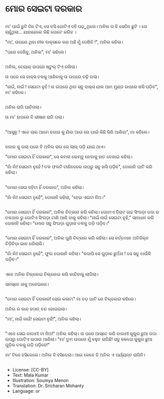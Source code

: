 # ମୋର ସେଇଟା ଦରକାର

##
ମା' ପାଇଁ ଛୁଟି ଦିନ ଟିଏ, ସେ ବସି ଗୋଟିଏ ବହି ପଢ଼ୁଥିଲେ। ଅନିଲ ର ବି ସେଦିନ ଛୁଟି । ସେ ଚାହୁଁଥିଲା... ଯାହାହେଲେ କିଛି ଗୋଟେ କରିବ । 

"ମା', ଉପରେ ଥିବା ନୀଳ ବାକ୍ସରେ କଣ ଅଛି ମୁଁ ଦେଖିବି !", ଅନିଲ କହିଲା। 

"ପରେ ଦେଖିବୁ, ଅନିଲ", ମା' କହିଲେ।

##
ଅନିଲ, ଚେୟାର୍ ଉପରେ ଷ୍ଟୁଲ୍ ଟିଏ ରଖିଲା। 

ତା ପରେ ସେ ବାକ୍ସ ତଳକୁ ଆଣିବାକୁ ତା ଉପରେ ଚଢ଼ି ଗଲା।

"ନାଇଁ, ନାଇଁ ! ସେଇଟା ନୁହଁ ! ତା ଉପରେ ଥିବା ସବୁ ବାକ୍ସ ଯାକ ଆମ ମୁଣ୍ଡ ଉପରେ ଖସି ପଡ଼ିବ", ମା' କହିଲେ।

##
ଅନିଲ ରାଗି ପାଚିଗଲା। 

ତା ମା' ଉପରେ ବି ଭୀଷଣ ରାଗି ଗଲା।

##
"ଆସୁନୁ ! ଏବେ ଚାଲ ଆମେ ବଜାର କୁ ଯିବା ଆଉ ତୋ ପାଇଁ କିଛି କିଣି ଆଣିବା", ମା କହିଲେ।

##
ବଜାର କୁ ଗଲା ପରେ ବି ଅନିଲ ରାଗ ରେ ଲାଲ୍ ପଡ଼ି ଯାଇ ଥାଏ। 

"ମୋର ସେଇଟା ହିଁ ଦରକାର", ସେ କମଳା ଲେମ୍ବୁ ନେବାକୁ ହାତ ଦେଖାଇ କହିଲା।

"ନାଁ ନାଁ! ସେଇଟା ନୁହେଁ ! ତଳ ଫଳଟି ଟାଣିଦେଲେ ଉପରୁ ସବୁ ଖସି ପଡ଼ିବ", ଦୋକାନି ପାଟି କରି କହିଲା।

##
"ମୋର ସେଇ ବହିଟା ହିଁ ଦରକାର", ଅନିଲ କହିଲା।

"ନାଁ ନାଁ! ସେଇଟା ନୁହେଁ", ଦୋକାନି କହିଲା, "ହେଇ ଏଇଟା ନିଅ।"

##
"ମୋର ସେଇଟା ହିଁ ଦରକାର", ଅନିଲ ଚିତ୍କାର କରି କହିଲା। ଗୋଟାଏ ବିରାଟ ଉଚ୍ଚ ସିଂଗଡ଼ା ଗଦା ର ତଳଥାକ ରୁ ଗୋଟିଏ ସିଂଗଡ଼ା ଟାଣି ଆଣି ବାକୁ କହିଲା।
"ନାଇଁ ନାଇଁ ସେଇଟା ନୁହଁ," ସାବଧାନ କରି ଦୋକାନି କହିଲା।
"ମୋର ସବୁ ସିଂଗଡ଼ା ଗୁଡ଼ାକ ତଳକୁ ଗଡ଼ି ପଡ଼ିବ।"

##
"ମୋର ସେଇଟା ହିଁ ଦରକାର", ଅନିଲ ପୁଣି ଚିତ୍କାର କରି କହିଲା। ସେ ବର୍ତ୍ତମାନ ଅତିରିକ୍ତ ଚିଡ଼ିଚିଡ଼ା ଭାବ ଧରିଲାଣି।

"ନାଁ ନାଁ! ସେଇଟା ନୁହେଁ", ଫୁଲ ଦୋକାନି କହିଲା। "କଦାପି ସେ ଗୁଡ଼ାକ ଛୁଅଁନା ! ସେ ସବୁ ଝାଉଁଳି ପଡ଼ିବ।"

##
ଏବେ ଅନିଲ ଚିଲ୍ଲେଇ ଚିଲ୍ଲେଇ କରି କାନ୍ଦିବାକୁ ଲାଗିଲା।

ସମସ୍ତେ ତାକୁ ଅନେଇଲେ।

##
"ମୋର ସେଇଟା ହିଁ ଦରକାର! ସେଇ କଳାଟା" ମା ବଡ଼ ପାଟି ରେ ଚିଲ୍ଲେଇ କହିଲେ। 

ଅନିଲ ର କାନ୍ଦ ହଠାତ୍ ବନ୍ଦ ହୋଇଗଲା।

"ମା', ନାଇଁ ନାଇଁ! ସେଇଟା ନୁହଁ!", ଅନିଲ କହିଲା।

##
"ଏବେ ସେଇ ବାଦାମୀ ଟା ନିଅ!" ଅନିଲ କହିଲା। ତା ପରେ ଆସ୍ତେ କରି ବାଦାମୀ କୁକୁର ଛୁଆ ଗଦା ଉପରୁ ଗୋଟିଏ ଉଠାଇ ଆଣିଲା।
"ମା' ତୁମ ଉପରେ ମୁଁ ବହୁତ ରାଗିଛି! ସବୁ କଣ୍ଢେଇ କୁକୁର ଛୁଆ ଗୁଡ଼ିକ ତଳକୁ ଗଡ଼ି ପଡ଼ିବେ!" 

ମା' ଟିକେ ହସିଦେଲେ। ଅନିଲ ବି ହସିଦେଲା। ଆଉ କେବେ ବି ଅନିଲ ଏ ପର୍ଯ୍ୟନ୍ତ ରାଗିନି।

##
* License: [CC-BY]
* Text: Mala Kumar
* Illustration: Soumya Menon
* Translation: Dr. Sricharan Mohanty
* Language: or
